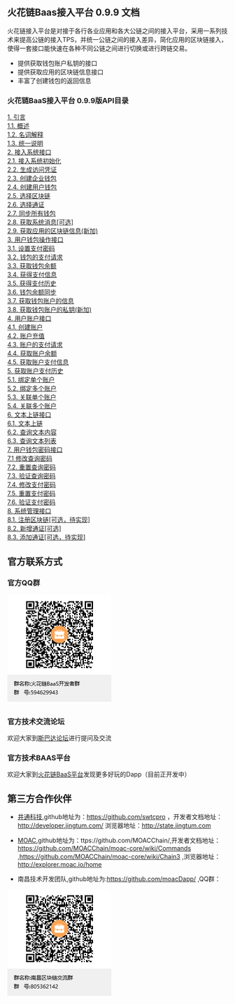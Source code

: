 ## 火花链Baas接入平台 0.9.9 文档

火花链接入平台是对接于各行各业应用和各大公链之间的接入平台，采用一系列技术来提高公链的接入TPS，并统一公链之间的接入差异，简化应用的区块链接入，使得一套接口能快速在各种不同公链之间进行切换或进行跨链交易。

   - 提供获取钱包账户私钥的接口
   - 提供获取应用的区块链信息接口
   - 丰富了创建钱包的返回信息

### 火花链BaaS接入平台 0.9.9版API目录
<a href="./chapter01.md#1. 引言">1. 引言</a>  <br>
<a href="./chapter01.md#1.1. 概述">1.1. 概述</a>  <br>
<a href="./chapter01.md#1.2. 名词解释">1.2. 名词解释</a>  <br>
<a href="./chapter01.md#1.3. 统一说明">1.3. 统一说明</a>  <br>
<a href="./chapter02.md#2. 接入系统接口">2. 接入系统接口</a>  <br>
<a href="./chapter02.md#2.1. 接入系统初始化">2.1. 接入系统初始化</a>  <br>
<a href="./chapter02.md#2.2. 生成访问凭证">2.2. 生成访问凭证</a>  <br>
<a href="./chapter02.md#2.3. 创建企业钱包">2.3. 创建企业钱包</a>  <br>
<a href="./chapter02.md#2.4. 创建用户钱包">2.4. 创建用户钱包</a>  <br>
<a href="./chapter02.md#2.5. 选择区块链">2.5. 选择区块链</a>  <br>
<a href="./chapter02.md#2.6. 选择通证">2.6. 选择通证</a>  <br>
<a href="./chapter02.md#2.7. 同步所有钱包">2.7. 同步所有钱包</a><br>
<a href="./chapter02.md#2.8. 获取系统消息[可选]">2.8. 获取系统消息[可选]</a><br>
<a href="./chapter02.md#2.9. 获取应用的区块链信息">2.9. 获取应用的区块链信息(新加)</a><br>
<a href="./chapter03.md#3. 用户钱包操作接口">3. 用户钱包操作接口</a>  <br> 
<a href="./chapter03.md#3.1. 设置支付密码">3.1. 设置支付密码</a>  <br> 
<a href="./chapter03.md#3.2. 钱包的支付请求">3.2. 钱包的支付请求</a>  <br>
<a href="./chapter03.md#3.3. 获取钱包余额">3.3. 获取钱包余额</a>  <br>
<a href="./chapter03.md#3.4. 获得支付信息">3.4. 获得支付信息</a>  <br>
<a href="./chapter03.md#3.5. 获得支付历史">3.5. 获得支付历史</a>  <br>
<a href="./chapter03.md#3.6. 钱包余额同步">3.6. 钱包余额同步</a>  <br>
<a href="./chapter03.md#3.7. 获取钱包账户的信息">3.7. 获取钱包账户的信息</a> <br>
<a href="./chapter03.md#3.8. 获取钱包账户的私钥">3.8. 获取钱包账户的私钥(新加)</a> <br>
 <a href="./chapter04.md#4. 用户账户接口">4. 用户账户接口</a>  <br> 
<a href="./chapter04.md#4.1. 创建账户">4.1. 创建账户</a>  <br>
<a href="./chapter04.md#4.2. 账户充值">4.2. 账户充值</a>  <br>
<a href="./chapter04.md#4.3. 账户的支付请求">4.3. 账户的支付请求</a>  <br>
<a href="./chapter04.md#4.4. 获取账户余额">4.4. 获取账户余额</a>  <br>
<a href="./chapter04.md#4.5. 获取账户支付信息">4.5. 获取账户支付信息</a>  <br>
<a href="./chapter05.md#5. 用户钱包账户关联接口">5. 获取账户支付历史</a>  <br>
<a href="./chapter05.md#5.1. 绑定单个账户">5.1. 绑定单个账户</a>  <br> 
<a href="./chapter05.md#5.2. 绑定多个账户">5.2. 绑定多个账户</a>  <br> 
<a href="./chapter05.md#5.3. 关联单个账户">5.3. 关联单个账户</a>  <br> 
<a href="./chapter05.md#5.4. 关联多个账户">5.4. 关联多个账户</a>  <br>
<a href="./chapter06.md#6. 文本上链接口">6. 文本上链接口</a>  <br>
<a href="./chapter06.md#6.1. 文本上链">6.1. 文本上链</a>  <br>
<a href="./chapter06.md#6.2. 查询文本内容">6.2. 查询文本内容</a>  <br>
<a href="./chapter06.md#6.3. 查询文本列表">6.3. 查询文本列表</a>  <br>
<a href="./chapter07.md#7. 用户钱包密码接口">7. 用户钱包密码接口</a>  <br>
<a href="./chapter07.md#7.1 修改查询密码">7.1 修改查询密码</a>  <br>
<a href="./chapter07.md#7.2. 重置查询密码">7.2. 重置查询密码</a>  <br>
<a href="./chapter07.md#7.3. 验证查询密码">7.3. 验证查询密码</a>  <br>
<a href="./chapter07.md#7.4. 修改支付密码">7.4. 修改支付密码</a>  <br>
<a href="./chapter07.md#7.5. 重置支付密码">7.5. 重置支付密码</a>  <br>
<a href="./chapter07.md#7.6. 验证支付密码">7.6. 验证支付密码</a>  <br>
<a href="./chapter08.md#8. 系统管理接口">8. 系统管理接口</a>  <br>
<a href="./chapter08.md#8.1. 注册区块链[可选，待实现]">8.1. 注册区块链[可选，待实现]</a>  <br>
<a href="./chapter08.md#8.2. 新增通证[可选]">8.2. 新增通证[可选]</a>  <br>
<a href="./chapter08.md#8.3. 添加通证[可选，待实现]">8.3. 添加通证[可选，待实现]</a>  <br>




## 官方联系方式

### 官方QQ群

![QQ群：594629943](../sp.png)

### 官方技术交流论坛
  欢迎大家到<a href="http://sparkda.com/">斯巴达论坛</a>进行提问及交流 

### 官方技术BAAS平台
  欢迎大家到<a href="http://baas.sparkchain.cn/">火花链BaaS平台</a>发现更多好玩的Dapp（目前正开发中）


## 第三方合作伙伴

 - <a href="https://www.jingtum.com/">井通科技</a>,github地址为：https://github.com/swtcpro ，开发者文档地址：http://developer.jingtum.com/  浏览器地址：http://state.jingtum.com

 - <a href="http://www.moac.io/">MOAC</a>,github地址为：ttps://github.com/MOACChain/,开发者文档地址：https://github.com/MOACChain/moac-core/wiki/Commands ,https://github.com/MOACChain/moac-core/wiki/Chain3 ,浏览器地址：http://explorer.moac.io/home

 - 南昌技术开发团队,github地址为:https://github.com/moacDapp/ ,QQ群：

 ![QQ群：805362142](../nc.png)
